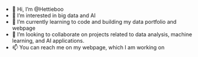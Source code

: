 - 👋 Hi, I’m @Hettieboo
- 👀 I’m interested in big data and AI
- 🌱 I’m currently learning to code and building my data portfolio and webpage 
- 💞️ I’m looking to collaborate on projects related to data analysis, machine learning, and AI applications.
- 📫 You can reach me on my webpage, which I am working on

<!---
Hettieboo/Hettieboo is a ✨ special ✨ repository because its `README.md` (this file) appears on your GitHub profile.
You can click the Preview link to take a look at your changes.
--->
